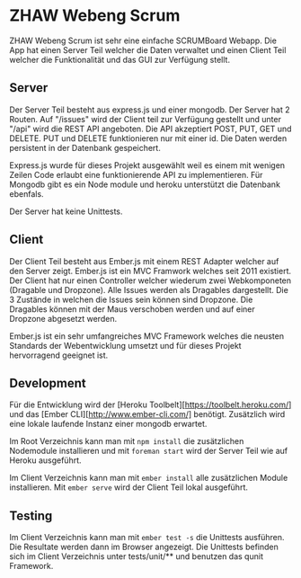 # ZHAW Webeng Scrum
ZHAW Webeng Scrum ist sehr eine einfache SCRUMBoard Webapp. Die App hat einen Server Teil welcher die Daten verwaltet und einen Client Teil welcher die Funktionalität und das GUI zur Verfügung stellt.

## Server ##
Der Server Teil besteht aus express.js und einer mongodb. Der Server hat 2 Routen. Auf "/issues" wird der Client teil zur Verfügung gestellt und unter "/api" wird die REST API angeboten. Die API akzeptiert POST, PUT, GET und DELETE. PUT und DELETE funktionieren nur mit einer id. Die Daten werden persistent in der Datenbank gespeichert.

Express.js wurde für dieses Projekt ausgewählt weil es einem mit wenigen Zeilen Code erlaubt eine funktionierende API zu implementieren. Für Mongodb gibt es ein Node module und heroku unterstützt die Datenbank ebenfals.

Der Server hat keine Unittests.

## Client ##
Der Client Teil besteht aus Ember.js mit einem REST Adapter welcher auf den Server zeigt. Ember.js ist ein MVC Framwork welches seit 2011 existiert. Der Client hat nur einen Controller welcher wiederum zwei Webkomponeten (Dragable und Dropzone). Alle Issues werden als Dragables dargestellt. Die 3 Zustände in welchen die Issues sein können sind Dropzone. Die Dragables können mit der Maus verschoben werden und auf einer Dropzone abgesetzt werden.

Ember.js ist ein sehr umfangreiches MVC Framework welches die neusten Standards der Webentwicklung umsetzt und für dieses Projekt hervorragend geeignet ist.

## Development ##
Für die Entwicklung wird der [Heroku Toolbelt][https://toolbelt.heroku.com/] und das [Ember CLI][http://www.ember-cli.com/] benötigt. Zusätzlich wird eine lokale laufende Instanz einer mongodb erwartet.

Im Root Verzeichnis kann man mit ```npm install``` die zusätzlichen Nodemodule installieren und mit ```foreman start``` wird der Server Teil wie auf Heroku ausgeführt.

Im Client Verzeichnis kann man mit ```ember install``` alle zusätzlichen Module installieren. Mit ```ember serve``` wird der Client Teil lokal ausgeführt. 

## Testing ##
Im Client Verzeichnis kann man mit ```ember test -s``` die Unittests ausführen. Die Resultate werden dann im Browser angezeigt. Die Unittests befinden sich im Client Verzeichnis unter tests/unit/** und benutzen das qunit Framework. 
